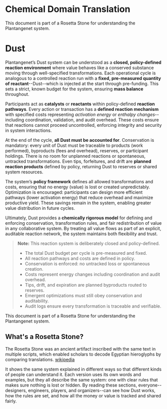 # Chemical Domain Translation
This document is part of a Rosetta Stone for understanding the Plantangenet system. 

# Dust

Plantangenet’s Dust system can be understood as a **closed, policy-defined reaction environment** where value behaves like a conserved substance moving through well-specified transformations. Each operational cycle is analogous to a controlled reaction run with a **fixed, pre-measured quantity of reactant**--Dust--which is injected at the start through pre-funding. This sets a strict, known budget for the system, ensuring **mass balance** throughout.

Participants act as **catalysts** or **reactants** within policy-defined **reaction pathways**. Every action or transaction has a **defined reaction mechanism** with specified costs representing *activation energy* or *enthalpy changes*--including coordination, validation, and audit overhead. These costs ensure that reactions cannot proceed uncontrolled, enforcing integrity and security in system interactions.

At the end of the cycle, **all Dust must be accounted for**. Conservation is mandatory: every unit of Dust must be traceable to products (work performed), byproducts (fees and overhead), reserves, or participant holdings. There is no room for unplanned reactions or spontaneous, untracked transformations. Even tips, forfeitures, and drift are **planned reaction products** defined by policy, returning Dust to reserves or shared system resources.

The system’s **policy framework** defines all allowed transformations and costs, ensuring that no energy (value) is lost or created unpredictably. Optimization is encouraged: participants can design more efficient pathways (lower activation energy) that reduce overhead and maximize productive yield. These savings remain in the system, enabling greater value distribution in future cycles.

Ultimately, Dust provides a **chemically rigorous model** for defining and enforcing conservation, transformation rules, and fair redistribution of value in any collaborative system. By treating all value flows as part of an explicit, auditable reaction network, the system maintains both flexibility and trust.

> **Note:**
> This reaction system is deliberately closed and policy-defined.
>
> * The total Dust budget per cycle is pre-measured and fixed.
> * All reaction pathways and costs are defined in policy.
> * Conservation is enforced: no untracked loss or spontaneous creation.
> * Costs represent energy changes including coordination and audit overhead.
> * Tips, drift, and expiration are planned byproducts routed to reserves.
> * Emergent optimizations must still obey conservation and auditability.
> * Audit logs ensure every transformation is traceable and verifiable.

This document is part of a Rosetta Stone for understanding the Plantangenet system. 

## What's a Rosetta Stone?

The Rosetta Stone was an ancient artifact inscribed with the same text in multiple scripts, which enabled scholars to decode Egyptian hieroglyphs by comparing translations. [wikipedia](https://en.wikipedia.org/wiki/Rosetta_Stone)

It shows the same system explained in different ways so that different kinds of people can understand it. Each version uses its own words and examples, but they all describe the same system: one with clear rules that makes sure nothing is lost or hidden. By reading these sections, everyone--designers, engineers, players, and organizers--can see how Dust works, how the rules are set, and how all the money or value is tracked and shared fairly.
